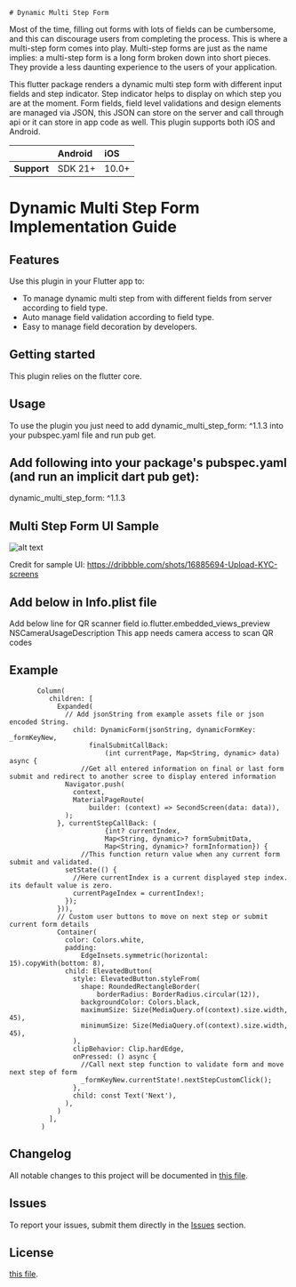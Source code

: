     # Dynamic Multi Step Form

Most of the time, filling out forms with lots of fields can be cumbersome, and this can discourage
users from completing the process. This is where a multi-step form comes into play. Multi-step forms
are just as the name implies: a multi-step form is a long form broken down into short pieces. They
provide a less daunting experience to the users of your application.

This flutter package renders a dynamic multi step form with different input fields and step
indicator. Step indicator helps to display on which step you are at the moment. Form fields, field
level validations and design elements are managed via JSON, this JSON can store on the server and
call through api or it can store in app code as well. This plugin supports both iOS and Android.

|               | Android   | iOS    |
| :-------------| :---------| :------|
| **Support**   | SDK 21+   | 10.0+  |

# Dynamic Multi Step Form Implementation Guide

## Features

Use this plugin in your Flutter app to:

* To manage dynamic multi step from with different fields from server according to field type.
* Auto manage field validation according to field type.
* Easy to manage field decoration by developers.

## Getting started

This plugin relies on the flutter core.

## Usage

To use the plugin you just need to add dynamic_multi_step_form: ^1.1.3 into your pubspec.yaml file
and run pub get.

## Add following into your package's pubspec.yaml (and run an implicit dart pub get):

dynamic_multi_step_form: ^1.1.3

## Multi Step Form UI Sample

![alt text](https://github.com/dexbytes/dynamic_multi_step_form/blob/master/lib/ui_image/multi_step_form.png?raw=true)

Credit for sample UI: https://dribbble.com/shots/16885694-Upload-KYC-screens

## Add below in Info.plist file

Add below line for QR scanner field
<key>io.flutter.embedded_views_preview</key>
<true/>
<key>NSCameraUsageDescription</key>
<string>This app needs camera access to scan QR codes</string>

## Example

           Column(
              children: [
                Expanded(
                  // Add jsonString from example assets file or json encoded String.
                    child: DynamicForm(jsonString, dynamicFormKey: _formKeyNew,
                        finalSubmitCallBack:
                            (int currentPage, Map<String, dynamic> data) async {
                      //Get all entered information on final or last form submit and redirect to another scree to display entered information
                  Navigator.push(
                    context,
                    MaterialPageRoute(
                        builder: (context) => SecondScreen(data: data)),
                  );
                }, currentStepCallBack: (
                            {int? currentIndex,
                            Map<String, dynamic>? formSubmitData,
                            Map<String, dynamic>? formInformation}) {
                      //This function return value when any current form submit and validated.
                  setState(() {
                    //Here currentIndex is a current displayed step index. its default value is zero.
                    currentPageIndex = currentIndex!;
                  });
                })),
                // Custom user buttons to move on next step or submit current form details
                Container(
                  color: Colors.white,
                  padding:
                      EdgeInsets.symmetric(horizontal: 15).copyWith(bottom: 8),
                  child: ElevatedButton(
                    style: ElevatedButton.styleFrom(
                      shape: RoundedRectangleBorder(
                          borderRadius: BorderRadius.circular(12)),
                      backgroundColor: Colors.black,
                      maximumSize: Size(MediaQuery.of(context).size.width, 45),
                      minimumSize: Size(MediaQuery.of(context).size.width, 45),
                    ),
                    clipBehavior: Clip.hardEdge,
                    onPressed: () async {
                      //Call next step function to validate form and move next step of form
                      _formKeyNew.currentState!.nextStepCustomClick();
                    },
                    child: const Text('Next'),
                  ),
                )
              ],
            )

## Changelog

All notable changes to this project will be documented in [this file](./CHANGELOG.md).

## Issues

To report your issues, submit them directly in
the [Issues](https://github.com/dexbytes/dynamic_multi_step_form/issues) section.

## License

[this file](./LICENSE).
